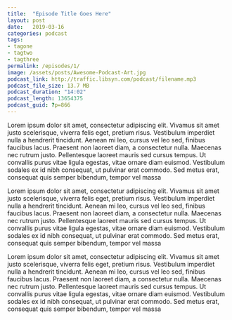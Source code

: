 ```yaml
---
title:  "Episode Title Goes Here"
layout: post
date:   2019-03-16
categories: podcast
tags:
- tagone
- tagtwo
- tagthree
permalink: /episodes/1/
image: /assets/posts/Awesome-Podcast-Art.jpg
podcast_link: http://traffic.libsyn.com/podcast/filename.mp3
podcast_file_size: 13.7 MB
podcast_duration: "14:02"
podcast_length: 13654375
podcast_guid: ?p=866
---
```

Lorem ipsum dolor sit amet, consectetur adipiscing elit. Vivamus sit amet justo scelerisque, viverra felis eget, pretium risus. Vestibulum imperdiet nulla a hendrerit tincidunt. Aenean mi leo, cursus vel leo sed, finibus faucibus lacus. Praesent non laoreet diam, a consectetur nulla. Maecenas nec rutrum justo. Pellentesque laoreet mauris sed cursus tempus. Ut convallis purus vitae ligula egestas, vitae ornare diam euismod. Vestibulum sodales ex id nibh consequat, ut pulvinar erat commodo. Sed metus erat, consequat quis semper bibendum, tempor vel massa

Lorem ipsum dolor sit amet, consectetur adipiscing elit. Vivamus sit amet justo scelerisque, viverra felis eget, pretium risus. Vestibulum imperdiet nulla a hendrerit tincidunt. Aenean mi leo, cursus vel leo sed, finibus faucibus lacus. Praesent non laoreet diam, a consectetur nulla. Maecenas nec rutrum justo. Pellentesque laoreet mauris sed cursus tempus. Ut convallis purus vitae ligula egestas, vitae ornare diam euismod. Vestibulum sodales ex id nibh consequat, ut pulvinar erat commodo. Sed metus erat, consequat quis semper bibendum, tempor vel massa

Lorem ipsum dolor sit amet, consectetur adipiscing elit. Vivamus sit amet justo scelerisque, viverra felis eget, pretium risus. Vestibulum imperdiet nulla a hendrerit tincidunt. Aenean mi leo, cursus vel leo sed, finibus faucibus lacus. Praesent non laoreet diam, a consectetur nulla. Maecenas nec rutrum justo. Pellentesque laoreet mauris sed cursus tempus. Ut convallis purus vitae ligula egestas, vitae ornare diam euismod. Vestibulum sodales ex id nibh consequat, ut pulvinar erat commodo. Sed metus erat, consequat quis semper bibendum, tempor vel massa
